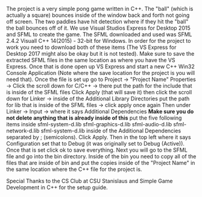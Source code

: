 The project is a very simple pong game written in C++. The "ball" (which is actually a square) bounces inside of the window back and forth not going off screen. The two paddles have hit detection where if they hit the "ball" the ball bounces off of it. We use Visual Studios Express for Desktop 2015 and SFML to create the game. The SFML downloaded and used was SFML 2.4.2 Visuall C++ 14(2015) - 32-bit for Windows. In order for the project to work you need to download both of these items (The VS Express for Desktop 2017 might also be okay but it is not tested). Make sure to save the extracted SFML files in the same location as where you have the VS Express. Once that is done open up VS Express and start a new C++ Win32 Console Application (Note where the save location for the project is you will need that). 
Once the file is set up go to Project -> "Project Name" Properties -> Click the scroll down for C/C++ -> there put the path for the include that is inside of the SFML files
Click Apply (that will save it) then click the scroll down for Linker -> inside of the Additional Library Directories put the path for lib that is inside of the SFML files -> click apply once again
Then under Linker -> Input -> where it says Additional Dependencies **Make sure you do not delete anything that is already inside of this** put the five following items inside 
sfml-system-d.lib
sfml-graphics-d.lib
sfml-audio-d.lib
sfml-network-d.lib
sfml-system-d.lib 
inside of the Additional Dependencies separated by ; (semicolons). Click Apply.
Then in the top left where it says Configuration set that to Debug (it was originally set to Debug (Active)).
Once that is set click ok to save everything. Next you will go to the SFML file and go into the bin directory. Inside of the bin you need to copy all of the files that are inside of bin and put the copies inside of the "Project Name" in the same location where the C++ file for the project is. 

Special Thanks to the CS Club at CSU Stanislaus and Simple Game Development in C++ for the setup guide. 
